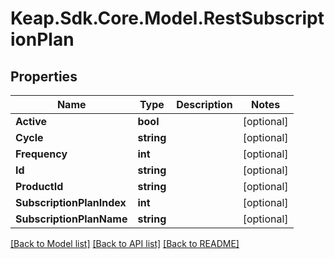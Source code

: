 # Keap.Sdk.Core.Model.RestSubscriptionPlan

## Properties

Name | Type | Description | Notes
------------ | ------------- | ------------- | -------------
**Active** | **bool** |  | [optional] 
**Cycle** | **string** |  | [optional] 
**Frequency** | **int** |  | [optional] 
**Id** | **string** |  | [optional] 
**ProductId** | **string** |  | [optional] 
**SubscriptionPlanIndex** | **int** |  | [optional] 
**SubscriptionPlanName** | **string** |  | [optional] 

[[Back to Model list]](../README.md#documentation-for-models) [[Back to API list]](../README.md#documentation-for-api-endpoints) [[Back to README]](../README.md)

